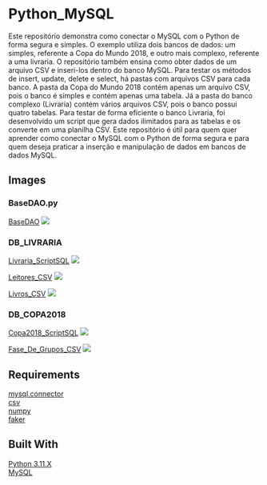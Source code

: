 # Python_MySQL
Este repositório demonstra como conectar o MySQL com o Python de forma segura e simples. O exemplo utiliza dois bancos de dados: um simples, referente a Copa do Mundo 2018, e outro mais complexo, referente a uma livraria. O repositório também ensina como obter dados de um arquivo CSV e inseri-los dentro do banco MySQL. Para testar os métodos de insert, update, delete e select, há pastas com arquivos CSV para cada banco. A pasta da Copa do Mundo 2018 contém apenas um arquivo CSV, pois o banco é simples e contém apenas uma tabela. Já a pasta do banco complexo (Livraria) contém vários arquivos CSV, pois o banco possui quatro tabelas. Para testar de forma eficiente o banco Livraria, foi desenvolvido um script que gera dados ilimitados para as tabelas e os converte em uma planilha CSV. Este repositório é útil para quem quer aprender como conectar o MySQL com o Python de forma segura e para quem deseja praticar a inserção e manipulação de dados em bancos de dados MySQL.

## Images
### BaseDAO.py
[BaseDAO](/src/Base.py)
<img src="/images/base.png?raw=true">

### DB_LIVRARIA
[Livraria_ScriptSQL](/src/Livraria/db_livraria_ScriptSQL.sql)
<img src="/images/livraria_sql.png?raw=true">

[Leitores_CSV](/src/Livraria/DadosCSV/Leitores.csv)
<img src="/images/livraria_leitores_csv.png?raw=true">

[Livros_CSV](/src/Livraria/DadosCSV/Livros.csv)
<img src="/images/livraria_livros_csv.png?raw=true">

### DB_COPA2018
[Copa2018_ScriptSQL](/src/Copa2018/copa2018_ScriptSQL.sql)
<img src="/images/copa_sql.png">

[Fase_De_Grupos_CSV](/images/copa_csv.png)
<img src="/images/copa_csv.png?raw=true">

## Requirements
[mysql.connector](https://pypi.org/project/mysql-connector-python/)<br>
[csv](https://docs.python.org/3/library/csv.html)<br>
[numpy](https://numpy.org/)<br>
[faker](https://pypi.org/project/Faker/)

## Built With
[Python 3.11.X](https://www.python.org/)<br>
[MySQL](https://www.mysql.com/)


